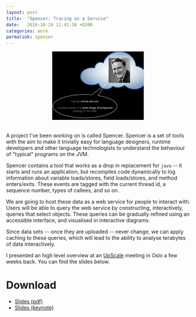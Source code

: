 ```yaml
---
layout: post
title:  "Spencer: Tracing as a Service"
date:   2016-10-29 11:41:30 +0200 
categories: work
permalink: spencer
---
```


<div style="width: 50%; display: block; margin: 0 auto;">
  <img src="https://github.com/kaeluka/kaeluka.github.io/blob/master/assets/spencer_screenshot.png?raw=true" alt="screenshot"/>
</div>

<br/>A project I've been working on is called Spencer. Spencer is a set of tools
with the aim to make it trivially easy for language designers, runtime
developers and other language technologists to understand the behaviour of
"typical" programs on the JVM.

Spencer contains a tool that works as a drop in replacement for `java` -- it
starts and runs an application, but recompiles code dynamically to log
information about variable loads/stores, field loads/stores, and method
enters/exits. These events are tagged with the current thread id, a sequence
number, types of callees, and so on.

We are going to host these data as a web service for people to interact with.
Users will be able to query the web service by constructing, interactively,
queries that select objects. These queries can be gradually refined using an
accessible interface, and visualised in interactive diagrams.

Since data sets -- once they are uploaded -- never change, we can apply caching
to these queries, which will lead to the ability to analyse terabytes of data
interactively.

I presented an high level overview at an
[UpScale](https://upscale.project.cwi.nl/) meeting in Oslo a few weeks back. You
can find the slides below.

# Download

 - [Slides (pdf)](https://github.com/kaeluka/kaeluka.github.io/blob/master/assets/spencer_slides.pdf?raw=true)
 - [Slides (keynote)](https://github.com/kaeluka/kaeluka.github.io/blob/master/assets/spencer_slides.key?raw=true)
